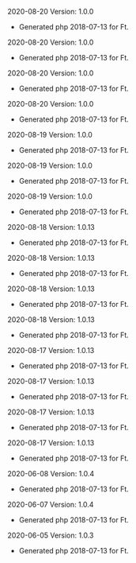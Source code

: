 2020-08-20 Version: 1.0.0
- Generated php 2018-07-13 for Ft.

2020-08-20 Version: 1.0.0
- Generated php 2018-07-13 for Ft.

2020-08-20 Version: 1.0.0
- Generated php 2018-07-13 for Ft.

2020-08-20 Version: 1.0.0
- Generated php 2018-07-13 for Ft.

2020-08-19 Version: 1.0.0
- Generated php 2018-07-13 for Ft.

2020-08-19 Version: 1.0.0
- Generated php 2018-07-13 for Ft.

2020-08-19 Version: 1.0.0
- Generated php 2018-07-13 for Ft.

2020-08-18 Version: 1.0.13
- Generated php 2018-07-13 for Ft.

2020-08-18 Version: 1.0.13
- Generated php 2018-07-13 for Ft.

2020-08-18 Version: 1.0.13
- Generated php 2018-07-13 for Ft.

2020-08-18 Version: 1.0.13
- Generated php 2018-07-13 for Ft.

2020-08-17 Version: 1.0.13
- Generated php 2018-07-13 for Ft.

2020-08-17 Version: 1.0.13
- Generated php 2018-07-13 for Ft.

2020-08-17 Version: 1.0.13
- Generated php 2018-07-13 for Ft.

2020-08-17 Version: 1.0.13
- Generated php 2018-07-13 for Ft.

2020-06-08 Version: 1.0.4
- Generated php 2018-07-13 for Ft.

2020-06-07 Version: 1.0.4
- Generated php 2018-07-13 for Ft.

2020-06-05 Version: 1.0.3
- Generated php 2018-07-13 for Ft.


